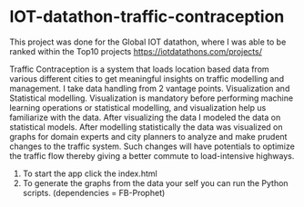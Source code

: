 # IOT-datathon-traffic-contraception

This project was done for the Global IOT datathon, where I was able to be ranked within the Top10 projects https://iotdatathons.com/projects/


Traffic Contraception is a system that loads location based data from various different cities to get meaningful insights on traffic modelling and management. I take data handling from 2 vantage points. Visualization and Statistical modelling.  Visualization is mandatory before performing machine learning operations or statistical modelling, and visualization help us familiarize with the data. After visualizing the data I modeled the data on statistical models. After modelling statistically the data was visualized on graphs for domain experts and city planners to analyze and make prudent changes to the traffic system. Such changes will have potentials to optimize the traffic flow thereby giving a better commute to load-intensive highways.

1. To start the app click the index.html
2. To generate the graphs from the data your self you can run the Python scripts. (dependencies = FB-Prophet)
